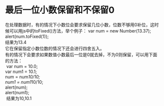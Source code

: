 # 最后一位小数保留和不保留0
  在处理数据时，有的情况下小数位会要求保留几位小数，位数不够用0补位，这时候可以用js中的toFixed()方法，举个例子：
    var num = new Number(13.37);</br>
    alert(num.toFixed(1));</br>
  结果为13.4</br>
  它在保留指定小数位数的情况下还会进行四舍五入。</br>
  有的情况下会要求如果数值小数最后一位是0就去掉，不为0则保留，可以用下面的方法：</br>
  var num = 10.0;</br>
  var num1 = 10.1;</br>
  num = num*10/10;</br>
  num1 = num1*10/10;</br>
  alert(num);</br>
  alert(num1);</br>
  结果为10,10.1
